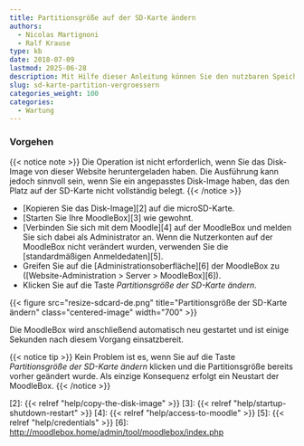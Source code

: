 ```yaml
---
title: Partitionsgröße auf der SD-Karte ändern
authors:
  - Nicolas Martignoni
  - Ralf Krause
type: kb
date: 2018-07-09
lastmod: 2025-06-28
description: Mit Hilfe dieser Anleitung können Sie den nutzbaren Speicherplatz auf der SD-Karte vergrößern.
slug: sd-karte-partition-vergroessern
categories_weight: 100
categories:
  - Wartung
---
```


### Vorgehen

{{< notice note >}}
Die Operation ist nicht erforderlich, wenn Sie das Disk-Image von dieser Website heruntergeladen haben. Die Ausführung kann jedoch sinnvoll sein, wenn Sie ein angepasstes Disk-Image haben, das den Platz auf der SD-Karte nicht vollständig belegt.
{{< /notice >}}

- [Kopieren Sie das Disk-Image][2] auf die microSD-Karte.
- [Starten Sie Ihre MoodleBox][3] wie gewohnt.
- [Verbinden Sie sich mit dem Moodle][4] auf der MoodleBox und melden Sie sich dabei als Administrator an. Wenn die Nutzerkonten auf der MoodleBox nicht verändert wurden, verwenden Sie die [standardmäßigen Anmeldedaten][5].
- Greifen Sie auf die [Administrationsoberfläche][6] der MoodleBox zu ([Website-Administration > Server > MoodleBox][6]).
- Klicken Sie auf die Taste _Partitionsgröße der SD-Karte ändern_.

{{< figure src="resize-sdcard-de.png" title="Partitionsgröße der SD-Karte ändern" class="centered-image" width="700" >}}

Die MoodleBox wird anschließend automatisch neu gestartet und ist einige Sekunden nach diesem Vorgang einsatzbereit.

{{< notice tip >}}
Kein Problem ist es, wenn Sie auf die Taste _Partitionsgröße der SD-Karte ändern_ klicken und die Partitionsgröße bereits vorher geändert wurde. Als einzige Konsequenz erfolgt ein Neustart der MoodleBox.
{{< /notice >}}

 [2]: {{< relref "help/copy-the-disk-image" >}}
 [3]: {{< relref "help/startup-shutdown-restart" >}}
 [4]: {{< relref "help/access-to-moodle" >}}
 [5]: {{< relref "help/credentials" >}}
 [6]: http://moodlebox.home/admin/tool/moodlebox/index.php
